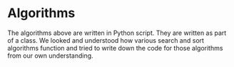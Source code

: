 # Algorithms

The algorithms above are written in Python script. They are written as part of a class.
We looked and understood how various search and sort algorithms function and tried to write down the code for those algorithms from our own understanding.
